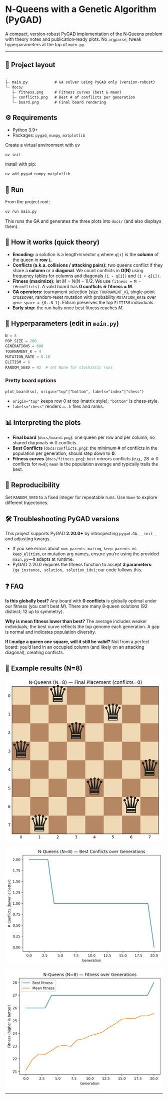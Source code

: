 # N‑Queens with a Genetic Algorithm (PyGAD)

A compact, version‑robust PyGAD implementation of the N‑Queens problem with theory notes and publication‑ready plots. No `argparse`; tweak hyperparameters at the top of `main.py`.

---

## 📁 Project layout

```
.
├─ main.py            # GA solver using PyGAD only (version‑robust)
└─ docs/
   ├─ fitness.png     # Fitness curves (best & mean)
   ├─ conflicts.png   # Best # of conflicts per generation
   └─ board.png       # Final board rendering
```

## ⚙️ Requirements

* Python 3.9+
* Packages: `pygad`, `numpy`, `matplotlib`

Create a virtual environment with uv
```bash
uv init
```

Install with pip:

```bash
uv add pygad numpy matplotlib
```

## 🚀 Run

From the project root:

```bash
uv run main.py
```

This runs the GA and generates the three plots into `docs/` (and also displays them).

## 🧠 How it works (quick theory)

* **Encoding:** a solution is a length‑`N` vector `q` where `q[i]` is the **column** of the queen in **row `i`**.
* **Conflicts (a.k.a. collisions / attacking pairs):** two queens conflict if they share a **column** or a **diagonal**. We count conflicts in **O(N)** using frequency tables for columns and diagonals `(i - q[i])` and `(i + q[i])`.
* **Fitness (maximize):** let $M = N(N-1)/2$. We use `fitness = M − (#conflicts)`. A valid board has **0 conflicts ⇒ fitness = M**.
* **GA operators:** tournament selection (size `TOURNAMENT_K`), single‑point crossover, random‑reset mutation with probability `MUTATION_RATE` over `gene_space = {0..N‑1}`. Elitism preserves the top `ELITISM` individuals.
* **Early stop:** the run halts once best fitness reaches $M$.

## 🔧 Hyperparameters (edit in `main.py`)

```python
N = 8
POP_SIZE = 200
GENERATIONS = 600
TOURNAMENT_K = 4
MUTATION_RATE = 0.10
ELITISM = 6
RANDOM_SEED = 42  # set None for stochastic runs
```

### Pretty board options

`plot_board(sol, origin="top"|"bottom", labels="index"|"chess")`

* `origin="top"` keeps row 0 at top (matrix style); `"bottom"` is chess‑style.
* `labels="chess"` renders `a..h` files and ranks.

## 📊 Interpreting the plots

* **Final board** (`docs/board.png`): one queen per row and per column; no shared diagonals ⇒ 0 conflicts.
* **Best Conflicts** (`docs/conflicts.png`): the minimum # of conflicts in the population per generation; should step down to **0**.
* **Fitness curves** (`docs/fitness.png`): `best` mirrors conflicts (e.g., 28 ⇒ 0 conflicts for `N=8`); `mean` is the population average and typically trails the best.

## 🧪 Reproducibility

Set `RANDOM_SEED` to a fixed integer for repeatable runs. Use `None` to explore different trajectories.

## 🛠️ Troubleshooting PyGAD versions

This project supports PyGAD **2.20.0+** by introspecting `pygad.GA.__init__` and adjusting kwargs.

* If you see errors about `num_parents_mating`, `keep_parents` vs `keep_elitism`, or mutation arg names, ensure you’re using the provided `main.py`—it adapts at runtime.
* PyGAD 2.20.0 requires the fitness function to accept **3 parameters**: `(ga_instance, solution, solution_idx)`; our code follows this.

## ❓ FAQ

**Is this globally best?**  Any board with **0 conflicts** is globally optimal under our fitness (you can’t beat $M$). There are many 8‑queen solutions (92 distinct; 12 up to symmetry).

**Why is mean fitness lower than best?**  The average includes weaker individuals; the best curve reflects the top genome each generation. A gap is normal and indicates population diversity.

**If I nudge a queen one square, will it still be valid?**  Not from a perfect board: you’d land in an occupied column (and likely on an attacking diagonal), creating conflicts.

## 🧾 Example results (N=8)

![Final board](docs/board.png)

![Best conflicts over generations](docs/conflicts.png)

![Fitness over generations](docs/fitness.png)

---


